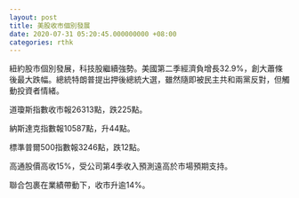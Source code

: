 ```yaml
---
layout: post
title: 美股收市個別發展
date: 2020-07-31 05:20:45.000000000 +08:00
categories: rthk
---
```


紐約股市個別發展，科技股繼續強勢。美國第二季經濟負增長32.9%，創大蕭條後最大跌幅。總統特朗普提出押後總統大選，雖然隨即被民主共和兩黨反對，但觸動投資者情緒。

道瓊斯指數收市報26313點，跌225點。

納斯達克指數報10587點，升44點。

標準普爾500指數報3246點，跌12點。

高通股價高收15%，受公司第4季收入預測遠高於市場預期支持。

聯合包裹在業績帶動下，收市升逾14%。
